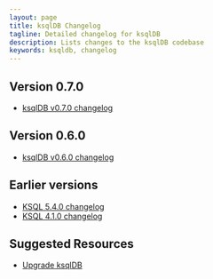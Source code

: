 ```yaml
---
layout: page
title: ksqlDB Changelog
tagline: Detailed changelog for ksqlDB
description: Lists changes to the ksqlDB codebase
keywords: ksqldb, changelog
---
```


Version 0.7.0
-------------

- [ksqlDB v0.7.0 changelog](https://github.com/confluentinc/ksql/blob/master/CHANGELOG.md)

Version 0.6.0
-------------

- [ksqlDB v0.6.0 changelog](https://github.com/confluentinc/ksql/blob/5.5.x/CHANGELOG.md)

Earlier versions
----------------

- [KSQL 5.4.0 changelog](https://github.com/confluentinc/ksql/blob/5.4.0-post/docs/changelog.rst)
- [KSQL 4.1.0 changelog](https://github.com/confluentinc/ksql/blob/5.4.0-post/CHANGELOG.md)

Suggested Resources
-------------------

- [Upgrade ksqlDB](installation/upgrading.md)
